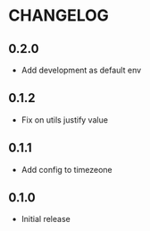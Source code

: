 # CHANGELOG

## 0.2.0

* Add development as default env

## 0.1.2

* Fix on utils justify value

## 0.1.1

* Add config to timezeone

## 0.1.0

* Initial release
